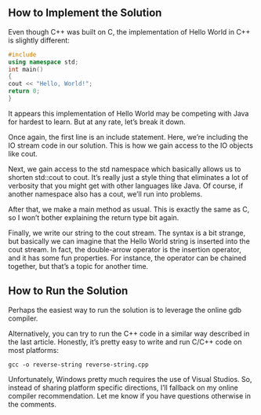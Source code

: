 ## How to Implement the Solution


Even though C++ was built on C, the implementation of Hello World in C++ is slightly different:

```c++
#include 
using namespace std;
int main()
{
cout << "Hello, World!";
return 0;
}
```

It appears this implementation of Hello World may be competing with Java for hardest to learn. But at any rate, let’s break it down.

Once again, the first line is an include statement. Here, we’re including the IO stream code in our solution. This is how we gain access to the IO objects like cout.

Next, we gain access to the std namespace which basically allows us to shorten std::cout to cout. It’s really just a style thing that eliminates a lot of verbosity that you might get with other languages like Java. Of course, if another namespace also has a cout, we’ll run into problems.

After that, we make a main method as usual. This is exactly the same as C, so I won’t bother explaining the return type bit again.

Finally, we write our string to the cout stream. The syntax is a bit strange, but basically we can imagine that the Hello World string is inserted into the cout stream. In fact, the double-arrow operator is the insertion operator, and it has some fun properties. For instance, the operator can be chained together, but that’s a topic for another time.

## How to Run the Solution

Perhaps the easiest way to run the solution is to leverage the online gdb compiler.

Alternatively, you can try to run the C++ code in a similar way described in the last article. Honestly, it’s pretty easy to write and run C/C++ code on most platforms:

```console
gcc -o reverse-string reverse-string.cpp
```

Unfortunately, Windows pretty much requires the use of Visual Studios. So, instead of sharing platform specific directions, I’ll fallback on my online compiler recommendation. Let me know if you have questions otherwise in the comments.
